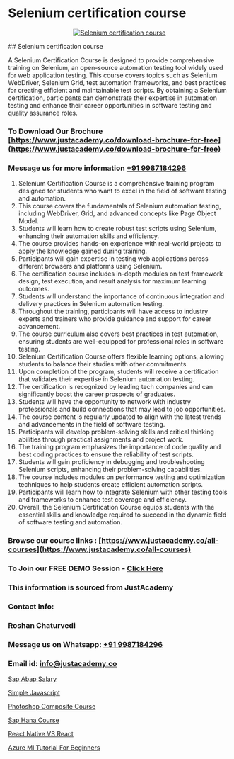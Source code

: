 # Selenium certification course

<p align="center">
  <a href="https://justacademy.co/program-detail/software-testing">
    <img src="https://justacademy.co/storage2/program_images/1704700438.webp" alt="Selenium certification course">
  </a>
</p>
## Selenium certification course

A Selenium Certification Course is designed to provide comprehensive training on Selenium, an open-source automation testing tool widely used for web application testing. This course covers topics such as Selenium WebDriver, Selenium Grid, test automation frameworks, and best practices for creating efficient and maintainable test scripts. By obtaining a Selenium certification, participants can demonstrate their expertise in automation testing and enhance their career opportunities in software testing and quality assurance roles.
### To Download Our Brochure [https://www.justacademy.co/download-brochure-for-free](https://www.justacademy.co/download-brochure-for-free)
### Message us for more information [+91 9987184296](https://api.whatsapp.com/send?phone=919987184296)
1) Selenium Certification Course is a comprehensive training program designed for students who want to excel in the field of software testing and automation.
2) This course covers the fundamentals of Selenium automation testing, including WebDriver, Grid, and advanced concepts like Page Object Model.
3) Students will learn how to create robust test scripts using Selenium, enhancing their automation skills and efficiency.
4) The course provides hands-on experience with real-world projects to apply the knowledge gained during training.
5) Participants will gain expertise in testing web applications across different browsers and platforms using Selenium.
6) The certification course includes in-depth modules on test framework design, test execution, and result analysis for maximum learning outcomes.
7) Students will understand the importance of continuous integration and delivery practices in Selenium automation testing.
8) Throughout the training, participants will have access to industry experts and trainers who provide guidance and support for career advancement.
9) The course curriculum also covers best practices in test automation, ensuring students are well-equipped for professional roles in software testing.
10) Selenium Certification Course offers flexible learning options, allowing students to balance their studies with other commitments.
11) Upon completion of the program, students will receive a certification that validates their expertise in Selenium automation testing.
12) The certification is recognized by leading tech companies and can significantly boost the career prospects of graduates.
13) Students will have the opportunity to network with industry professionals and build connections that may lead to job opportunities.
14) The course content is regularly updated to align with the latest trends and advancements in the field of software testing.
15) Participants will develop problem-solving skills and critical thinking abilities through practical assignments and project work.
16) The training program emphasizes the importance of code quality and best coding practices to ensure the reliability of test scripts.
17) Students will gain proficiency in debugging and troubleshooting Selenium scripts, enhancing their problem-solving capabilities.
18) The course includes modules on performance testing and optimization techniques to help students create efficient automation scripts.
19) Participants will learn how to integrate Selenium with other testing tools and frameworks to enhance test coverage and efficiency.
20) Overall, the Selenium Certification Course equips students with the essential skills and knowledge required to succeed in the dynamic field of software testing and automation.

### Browse our course links : [https://www.justacademy.co/all-courses](https://www.justacademy.co/all-courses) 
### To Join our FREE DEMO Session - [Click Here](https://www.justacademy.co/register-for-course-demo)


### This information is sourced from JustAcademy
### Contact Info:
### Roshan Chaturvedi
### Message us on Whatsapp: [+91 9987184296](https://api.whatsapp.com/send?phone=919987184296)
### Email id: [info@justacademy.co](mailto:info@justacademy.co)
                
[Sap Abap Salary](https://www.linkedin.com/pulse/sap-abap-salary-justacademyderby-0rlce?trackingId=RS3iCVbSJ1NQLrIqJOjzjg%3D%3D&lipi=urn%3Ali%3Apage%3Ad_flagship3_company_admin%3Bdwb%2Fkl1wRBCVgbShptxZfw%3D%3D)

[Simple Javascript](https://www.linkedin.com/pulse/simple-javascript-justacademy-cupertino-j9pgc?trackingId=urZ8xnxfDBmVsMzDUCEiIw%3D%3D&lipi=urn%3Ali%3Apage%3Ad_flagship3_company_admin%3BnS5tGyG4QnikczaDjz%2F1LQ%3D%3D)

[Photoshop Composite Course](https://medium.com/@mistersumit961/photoshop-composite-course-f3527587d397)

[Sap Hana Course](https://medium.com/@surajvaishnav5015/sap-hana-course-00eea77a650c)

[React Native VS React](https://justacademyin.github.io/justacademy/react-native-vs-react)

[Azure Ml Tutorial For Beginners](https://justacademyin.github.io/justacademy/azure-ml-tutorial-for-beginners)

